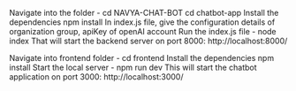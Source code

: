 Navigate into the folder - cd NAVYA-CHAT-BOT
cd chatbot-app
Install the dependencies npm install
In index.js file, give the configuration details of organization group, apiKey of openAI account
Run the index.js file - node index
That will start the backend server on port 8000: http://localhost:8000/

Navigate into frontend folder - cd frontend
Install the dependencies npm install
Start the local server - npm run dev
This will start the chatbot application on port 3000: http://localhost:3000/
